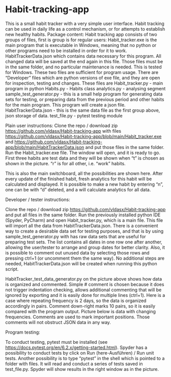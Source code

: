 # Habit-tracking-app

This is a small habit tracker with a very simple user interface.
Habit tracking can be used in daily life as a control mechanism, or for attempts to establish new healthy habits.
Package content:
Habit tracking app consists of two groups of files, first is group is for regular users:
Habit_tracker.exe is the main program that is executable in Windows, meaning that no python or other programs need to be installed in order for it to work.
HabitTrackerData.json which contains data necessary for this program. All changed data will be saved at the end again in this file. Those files must be in the same folder, and no particular maintenance is needed. This is tested for Windows. These two files are sufficient for program usage.
There are “Developer” files which are python versions of exe file, and they are open for inspection, testing and changes. These files are
Habit_tracker.py - main program in python
Habits.py - Habits class
analytics.py - analysing segment
sample_test_generator.py - this is a small help program for generating data sets for testing, or preparing data from the previous period and other habits for the main program. This program will create a json file.
HabitTrackerData.json - this is the same data file as the first group above, json storage of data.
test_file.py - pytest testing module
 
Plain user instructions:
Clone the repo / download zip https://github.com/vldasx/Habit-tracking-app with files https://github.com/vldasx/Habit-tracking-app/blob/main/Habit_tracker.exe and https://github.com/vldasx/Habit-tracking-app/blob/main/HabitTrackerData.json
and put those files in the same folder. Run the Habit_tracker.exe file. The window will open, and it is ready to go. 
First three habits are test data and they will be shown when “t” is chosen as shown in the picture. “r” is for all other, i.e. “work” habits. 


 
This is also the main switchboard, all the possibilities are shown here. After every update of the finished habit, fresh analytics for this habit will be calculated and displayed.
It is possible to make a new habit by entering “n”, one can be with “d” deleted, and a will calculate analytics for all data.
 
Developer / tester instructions:
 
Clone the repo / download zip https://github.com/vldasx/Habit-tracking-app and put all files in the same folder. Run the previously installed python IDE (Spyder, PyCharm) and open Habit_tracker.py, which is a main file. This file will import all the data from HabitTrackerData.json. There is a convenient way to create a desirable data set for testing purposes, and that is by using sample_test_generator.py with has raw data sets that are useful for preparing test sets. The list contains all dates in one row one after another, allowing the user/tester to arrange and group dates for better clarity. Also, it is possible to comment out unused data by selecting those rows and pressing ctrl+1 (or uncomment them the same way). No additional steps are needed, HabitTrackerData.json will be created when running this python script.

HabitTracker_test_data_generator.py on the picture above shows how data is organized and commented. Simple # comment is chosen because it does not trigger indentation checking, allows additional commenting that will be ignored by exporting and it is easily done for multiple lines (ctrl+1). Here is a case where repeating frequency is 2 days, so the data is organized accordingly in pairs. Comment down-right marks 10 pairs, so it is easily compared with the program output. Picture below is data  with changing frequencies. Comments are used to mark important positions. Those comments will not obstruct JSON data in any way.
 
 
 


Program testing:

To conduct testing, pytest must be installed (see https://docs.pytest.org/en/6.2.x/getting-started.html). Spyder has a possibility to conduct tests by click on Run (here-Ausführen) / Run unit tests. Another possibility is to type “pytest” in the shell which is pointed to a folder with files. It will read and conduct a series of tests saved in test_file.py. Spyder will show results in the right window as in the picture.







	



